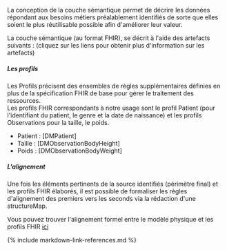 
La conception de la couche sémantique permet de décrire les données répondant aux besoins métiers préalablement identifiés de sorte que elles soient le plus réutilisable possible afin d'améliorer leur valeur.

La couche sémantique (au format FHIR), se décrit à l'aide des artefacts suivants :
(cliquez sur les liens pour obtenir plus d'information sur les artefacts)

##### Les profils

Les Profils précisent des ensembles de règles supplémentaires définies en plus de la spécification FHIR de base pour 
gérer le traitement des ressources.  
Les profils FHIR correspondants à notre usage sont le profil Patient (pour l'identifiant du patient, le genre et la date de naissance) 
et les profils Observations pour la taille, le poids.

  * Patient : [DMPatient]
  * Taille : [DMObservationBodyHeight]
  * Poids : [DMObservationBodyWeight] 
  
##### L'alignement

Une fois les éléments pertinents de la source identifiés (périmètre final) et les profils FHIR élaborés, il est possible de formaliser les règles d'alignement des premiers vers les seconds via la rédaction d'une structureMap. 

Vous pouvez trouver l'alignement formel entre le modèle physique et les profils FHIR [ici](StructureMap-CorePhysical2FHIR.html)


{% include markdown-link-references.md %}